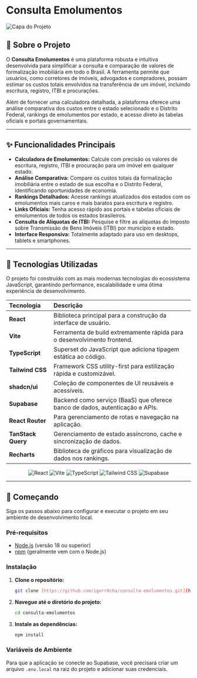 # Consulta Emolumentos

![Capa do Projeto](https://lovable.dev/opengraph-image-p98pqg.png)

## 📖 Sobre o Projeto

O **Consulta Emolumentos** é uma plataforma robusta e intuitiva desenvolvida para simplificar a consulta e comparação de valores de formalização imobiliária em todo o Brasil. A ferramenta permite que usuários, como corretores de imóveis, advogados e compradores, possam estimar os custos totais envolvidos na transferência de um imóvel, incluindo escritura, registro, ITBI e procurações.

Além de fornecer uma calculadora detalhada, a plataforma oferece uma análise comparativa dos custos entre o estado selecionado e o Distrito Federal, rankings de emolumentos por estado, e acesso direto às tabelas oficiais e portais governamentais.

---

## ✨ Funcionalidades Principais

* **Calculadora de Emolumentos:** Calcule com precisão os valores de escritura, registro, ITBI e procuração para um imóvel em qualquer estado.
* **Análise Comparativa:** Compare os custos totais da formalização imobiliária entre o estado de sua escolha e o Distrito Federal, identificando oportunidades de economia.
* **Rankings Detalhados:** Acesse rankings atualizados dos estados com os emolumentos mais caros e mais baratos para escritura e registro.
* **Links Oficiais:** Tenha acesso rápido aos portais e tabelas oficiais de emolumentos de todos os estados brasileiros.
* **Consulta de Alíquotas de ITBI:** Pesquise e filtre as alíquotas do Imposto sobre Transmissão de Bens Imóveis (ITBI) por município e estado.
* **Interface Responsiva:** Totalmente adaptado para uso em desktops, tablets e smartphones.

---

## 🚀 Tecnologias Utilizadas

O projeto foi construído com as mais modernas tecnologias do ecossistema JavaScript, garantindo performance, escalabilidade e uma ótima experiência de desenvolvimento.

| Tecnologia | Descrição |
| :--- | :--- |
| **React** | Biblioteca principal para a construção da interface de usuário. |
| **Vite** | Ferramenta de build extremamente rápida para o desenvolvimento frontend. |
| **TypeScript** | Superset do JavaScript que adiciona tipagem estática ao código. |
| **Tailwind CSS** | Framework CSS utility-first para estilização rápida e customizável. |
| **shadcn/ui** | Coleção de componentes de UI reusáveis e acessíveis. |
| **Supabase** | Backend como serviço (BaaS) que oferece banco de dados, autenticação e APIs. |
| **React Router** | Para gerenciamento de rotas e navegação na aplicação. |
| **TanStack Query** | Gerenciamento de estado assíncrono, cache e sincronização de dados. |
| **Recharts** | Biblioteca de gráficos para visualização de dados nos rankings. |

<p align="center">
  <img src="https://img.shields.io/badge/React-20232A?style=for-the-badge&logo=react&logoColor=61DAFB" alt="React"/>
  <img src="https://img.shields.io/badge/Vite-646CFF?style=for-the-badge&logo=vite&logoColor=white" alt="Vite"/>
  <img src="https://img.shields.io/badge/TypeScript-007ACC?style=for-the-badge&logo=typescript&logoColor=white" alt="TypeScript"/>
  <img src="https://img.shields.io/badge/Tailwind_CSS-38B2AC?style=for-the-badge&logo=tailwind-css&logoColor=white" alt="Tailwind CSS"/>
  <img src="https://img.shields.io/badge/Supabase-3ECF8E?style=for-the-badge&logo=supabase&logoColor=white" alt="Supabase"/>
</p>

---

## 🏁 Começando

Siga os passos abaixo para configurar e executar o projeto em seu ambiente de desenvolvimento local.

### Pré-requisitos

* [Node.js](https://nodejs.org/) (versão 18 ou superior)
* [npm](https://www.npmjs.com/) (geralmente vem com o Node.js)

### Instalação

1.  **Clone o repositório:**
    ```bash
    git clone [https://github.com/igorr0cha/consulta-emolumentos.git](https://github.com/igorr0cha/consulta-emolumentos.git)
    ```

2.  **Navegue até o diretório do projeto:**
    ```bash
    cd consulta-emolumentos
    ```

3.  **Instale as dependências:**
    ```bash
    npm install
    ```

### Variáveis de Ambiente

Para que a aplicação se conecte ao Supabase, você precisará criar um arquivo `.env.local` na raiz do projeto e adicionar suas credenciais.
